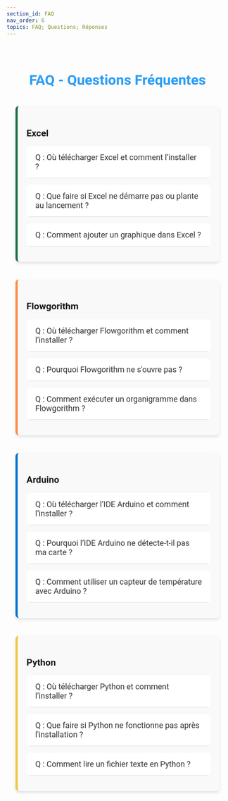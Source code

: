 ```yaml
---
section_id: FAQ
nav_order: 6
topics: FAQ; Questions; Réponses
---
```


<style>
/* Style général de la FAQ */
.faq-container {
  max-width: 900px;
  margin: 0 auto;
  padding: 20px;
  font-family: 'Roboto', sans-serif;
}

.faq-title {
  font-size: 32px;
  color: #2a9df4;
  text-align: center;
  margin-bottom: 40px;
}

/* Style des sections */
.faq-section {
  margin-bottom: 40px;
  padding: 20px;
  border-radius: 8px;
  background-color: #f9f9f9;
  box-shadow: 0 4px 6px rgba(0, 0, 0, 0.1);
}

/* Thèmes */
.faq-section.excel {
  border-left: 5px solid #1d6f42; /* Vert pour Excel */
}
.faq-section.flowgorithm {
  border-left: 5px solid #ff8c42; /* Orange pour Flowgorithm */
}
.faq-section.arduino {
  border-left: 5px solid #0072ce; /* Bleu pour Arduino */
}
.faq-section.python {
  border-left: 5px solid #f4c542; /* Jaune pour Python */
}

/* Questions et réponses */
.faq-item {
  margin-bottom: 15px;
  border-radius: 8px;
  overflow: hidden;
  transition: all 0.3s ease;
}

.faq-question {
  font-size: 18px;
  color: #333;
  padding: 15px 20px;
  cursor: pointer;
  background: #ffffff;
  border-bottom: 1px solid #ddd;
  transition: background-color 0.3s ease;
}

.faq-question:hover {
  background-color: #f0f8ff;
}

.faq-answer {
  padding: 15px 20px;
  font-size: 16px;
  color: #555;
  line-height: 1.6;
  background: #fff;
  display: none; /* Masquer par défaut */
}

.faq-answer.active {
  display: block; /* Afficher la réponse si active */
}

/* Animation pour l'ouverture des réponses */
.faq-answer {
  animation: slideDown 0.3s ease;
}

@keyframes slideDown {
  from {
    max-height: 0;
    opacity: 0;
  }
  to {
    max-height: 200px;
    opacity: 1;
  }
}

/* Responsive Design */
@media (max-width: 768px) {
  .faq-title {
    font-size: 24px;
  }

  .faq-question {
    font-size: 16px;
  }

  .faq-answer {
    font-size: 14px;
  }
}
</style>

<div class="faq-container">
  <h1 class="faq-title">FAQ - Questions Fréquentes</h1>

  <!-- Section Excel -->
  <div class="faq-section excel">
    <h2>Excel</h2>
    <div class="faq-item">
      <div class="faq-question">Q : Où télécharger Excel et comment l’installer ?</div>
      <div class="faq-answer">
        R : Vous pouvez télécharger Excel depuis le site officiel de Microsoft ou via votre compte Office 365. Suivez les instructions d'installation après l'achat ou la connexion à votre compte.
      </div>
    </div>
    <div class="faq-item">
      <div class="faq-question">Q : Que faire si Excel ne démarre pas ou plante au lancement ?</div>
      <div class="faq-answer">
        R : Essayez de réparer l’installation via le panneau de configuration de Windows ou mettez à jour le logiciel. Assurez-vous également que votre système d’exploitation est à jour.
      </div>
    </div>
    <div class="faq-item">
      <div class="faq-question">Q : Comment ajouter un graphique dans Excel ?</div>
      <div class="faq-answer">
        R : Sélectionnez vos données, allez dans l'onglet Insertion, puis choisissez le type de graphique souhaité, comme un histogramme ou un graphique en ligne.
      </div>
    </div>
  </div>

  <!-- Section Flowgorithm -->
  <div class="faq-section flowgorithm">
    <h2>Flowgorithm</h2>
    <div class="faq-item">
      <div class="faq-question">Q : Où télécharger Flowgorithm et comment l’installer ?</div>
      <div class="faq-answer">
        R : Flowgorithm est téléchargeable gratuitement sur le site officiel flowgorithm.org. Après le téléchargement, double-cliquez sur le fichier d’installation et suivez les instructions.
      </div>
    </div>
    <div class="faq-item">
      <div class="faq-question">Q : Pourquoi Flowgorithm ne s'ouvre pas ?</div>
      <div class="faq-answer">
        R : Assurez-vous que Java est installé sur votre système. Flowgorithm nécessite Java pour fonctionner correctement. Mettez également à jour votre système.
      </div>
    </div>
    <div class="faq-item">
      <div class="faq-question">Q : Comment exécuter un organigramme dans Flowgorithm ?</div>
      <div class="faq-answer">
        R : Cliquez sur le bouton Exécuter (l'icône en forme de triangle vert). Suivez les étapes dans la fenêtre qui s'ouvre pour voir votre algorithme fonctionner.
      </div>
    </div>
  </div>

  <!-- Section Arduino -->
  <div class="faq-section arduino">
    <h2>Arduino</h2>
    <div class="faq-item">
      <div class="faq-question">Q : Où télécharger l’IDE Arduino et comment l’installer ?</div>
      <div class="faq-answer">
        R : Téléchargez l’IDE Arduino depuis le site officiel arduino.cc. Installez-le en suivant les instructions fournies après le téléchargement.
      </div>
    </div>
    <div class="faq-item">
      <div class="faq-question">Q : Pourquoi l’IDE Arduino ne détecte-t-il pas ma carte ?</div>
      <div class="faq-answer">
        R : Assurez-vous que la carte est correctement connectée avec un câble USB fonctionnel. Vérifiez aussi que le bon port COM est sélectionné dans le menu Outils > Port.
      </div>
    </div>
    <div class="faq-item">
      <div class="faq-question">Q : Comment utiliser un capteur de température avec Arduino ?</div>
      <div class="faq-answer">
        R : Connectez le capteur à la carte Arduino selon le schéma indiqué dans la documentation, puis utilisez une bibliothèque comme DHT pour lire les données.
      </div>
    </div>
  </div>

  <!-- Section Python -->
  <div class="faq-section python">
    <h2>Python</h2>
    <div class="faq-item">
      <div class="faq-question">Q : Où télécharger Python et comment l’installer ?</div>
      <div class="faq-answer">
        R : Téléchargez Python depuis le site officiel python.org. Pendant l'installation, cochez l'option Add Python to PATH pour faciliter son utilisation dans la ligne de commande.
      </div>
    </div>
    <div class="faq-item">
      <div class="faq-question">Q : Que faire si Python ne fonctionne pas après l'installation ?</div>
      <div class="faq-answer">
        R : Vérifiez que Python est ajouté au PATH. Si ce n’est pas le cas, réinstallez Python et cochez l’option Add to PATH dans l’assistant d’installation.
      </div>
    </div>
    <div class="faq-item">
      <div class="faq-question">Q : Comment lire un fichier texte en Python ?</div>
      <div class="faq-answer">
        R : Utilisez la fonction open pour ouvrir le fichier et la méthode read pour lire son contenu : with open('fichier.txt') as f: contenu = f.read().
      </div>
    </div>
  </div>
</div>

<script>
document.addEventListener("DOMContentLoaded", function () {
  const questions = document.querySelectorAll(".faq-question");

  questions.forEach((question) => {
    question.addEventListener("click", function () {
      const answer = this.nextElementSibling;

      // Fermer toutes les autres réponses ouvertes
      document.querySelectorAll(".faq-answer.active").forEach((openAnswer) => {
        if (openAnswer !== answer) {
          openAnswer.classList.remove("active");
        }
      });

      // Bascule la réponse correspondante
      answer.classList.toggle("active");
    });
  });
});
</script>
